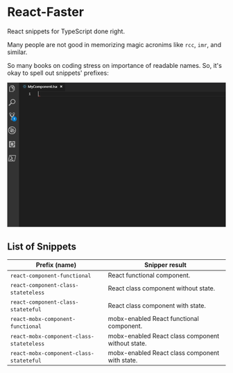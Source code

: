# React-Faster

React snippets for TypeScript done right.

Many people are not good in memorizing magic acronims like `rcc`, `imr`, and similar.

So many books on coding stress on importance of readable names. So, it's okay to spell out snippets' prefixes:

![](./images/v0-0-2--main-demo.gif)

## List of Snippets

| Prefix (name)                            | Snipper result                                    |
|------------------------------------------|---------------------------------------------------|
| `react-component-functional`             | React functional component.                       |
| `react-component-class-stateteless`      | React class component without state. |
| `react-component-class-stateteful`       | React class component with state. |
| `react-mobx-component-functional`        | mobx-enabled React functional component.          |
| `react-mobx-component-class-stateteless` | mobx-enabled React class component without state. |
| `react-mobx-component-class-stateteful`  | mobx-enabled React class component with state.    |
